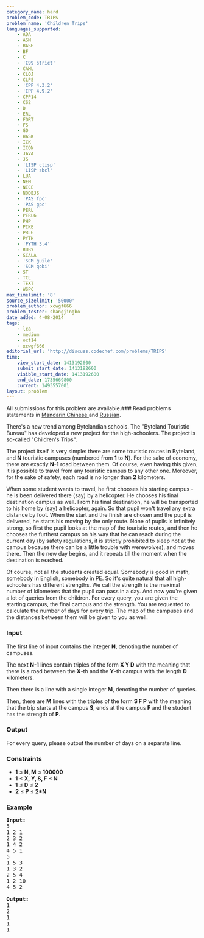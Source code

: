 ```yaml
---
category_name: hard
problem_code: TRIPS
problem_name: 'Children Trips'
languages_supported:
    - ADA
    - ASM
    - BASH
    - BF
    - C
    - 'C99 strict'
    - CAML
    - CLOJ
    - CLPS
    - 'CPP 4.3.2'
    - 'CPP 4.9.2'
    - CPP14
    - CS2
    - D
    - ERL
    - FORT
    - FS
    - GO
    - HASK
    - ICK
    - ICON
    - JAVA
    - JS
    - 'LISP clisp'
    - 'LISP sbcl'
    - LUA
    - NEM
    - NICE
    - NODEJS
    - 'PAS fpc'
    - 'PAS gpc'
    - PERL
    - PERL6
    - PHP
    - PIKE
    - PRLG
    - PYTH
    - 'PYTH 3.4'
    - RUBY
    - SCALA
    - 'SCM guile'
    - 'SCM qobi'
    - ST
    - TCL
    - TEXT
    - WSPC
max_timelimit: '8'
source_sizelimit: '50000'
problem_author: xcwgf666
problem_tester: shangjingbo
date_added: 4-08-2014
tags:
    - lca
    - medium
    - oct14
    - xcwgf666
editorial_url: 'http://discuss.codechef.com/problems/TRIPS'
time:
    view_start_date: 1413192600
    submit_start_date: 1413192600
    visible_start_date: 1413192600
    end_date: 1735669800
    current: 1493557001
layout: problem
---
```

All submissions for this problem are available.###  Read problems statements in [Mandarin Chinese ](http://www.codechef.com/download/translated/OCT14/mandarin/TRIPS.pdf) and [Russian](http://www.codechef.com/download/translated/OCT14/russian/TRIPS.pdf).

There's a new trend among Bytelandian schools. The "Byteland Touristic Bureau" has developed a new project for the high-schoolers. The project is so-called "Children's Trips".

The project itself is very simple: there are some touristic routes in Byteland, and **N** touristic campuses (numbered from **1** to **N**). For the sake of economy, there are exactly **N-1** road between them. Of course, even having this given, it is possible to travel from any touristic campus to any other one. Moreover, for the sake of safety, each road is no longer than **2** kilometers.

When some student wants to travel, he first chooses his starting campus - he is been delivered there (say) by a helicopter. He chooses his final destination campus as well. From his final destination, he will be transported to his home by (say) a helicopter, again. So that pupil won't travel any extra distance by foot. When the start and the finish are chosen and the pupil is delivered, he starts his moving by the only route. None of pupils is infinitely strong, so first the pupil looks at the map of the touristic routes, and then he chooses the furthest campus on his way that he can reach during the current day (by safety regulations, it is strictly prohibited to sleep not at the campus because there can be a little trouble with werewolves), and moves there. Then the new day begins, and it repeats till the moment when the destination is reached.

Of course, not all the students created equal. Somebody is good in math, somebody in English, somebody in PE. So it's quite natural that all high-schoolers has different strengths.
We call the strength is the maximal number of kilometers that the pupil can pass in a day. And now you're given a lot of queries from the children. For every query, you are given the starting campus, the final campus and the strength. You are requested to calculate the number of days for every trip. The map of the campuses and the distances between them will be given to you as well.

### Input

The first line of input contains the integer **N**, denoting the number of campuses.

The next **N-1** lines contain triples of the form **X Y D** with the meaning that there is a road between the **X**-th and the **Y**-th campus with the length **D** kilometers.

Then there is a line with a single integer **M**, denoting the number of queries.

Then, there are **M** lines with the triples of the form **S F P** with the meaning that the trip starts at the campus **S**, ends at the campus **F** and the student has the strength of **P**.

### Output

For every query, please output the number of days on a separate line.

### Constraints

- **1** ≤ **N, M** ≤ **100000**
- **1** ≤ **X, Y, S, F** ≤ **N**
- **1** ≤ **D** ≤ **2**
- **2** ≤ **P** ≤ **2\*N**

### Example

<pre><b>Input:</b>
5
1 2 1
2 3 2 
1 4 2
4 5 1
5
1 5 3
1 3 2
2 5 4
1 2 10
4 5 2

<b>Output:</b>
1
2
1
1
1
</pre>
